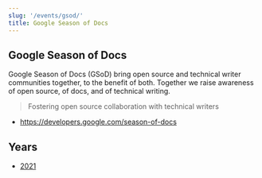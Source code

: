 ```yaml
---
slug: '/events/gsod/'
title: Google Season of Docs
---
```


## Google Season of Docs

Google Season of Docs (GSoD) bring open source and technical writer communities together, to the benefit of both. Together we raise awareness of open source, of docs, and of technical writing.

> Fostering open source collaboration with technical writers

- <https://developers.google.com/season-of-docs>

## Years

- [2021](2021/)

